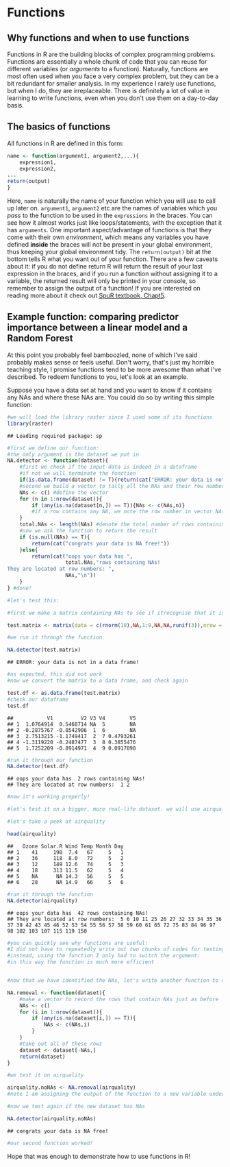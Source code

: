 Functions
================

Why functions and when to use functions
---------------------------------------

Functions in R are the building blocks of complex programming problems. Functions are essentially a whole chunk of code that you can reuse for different variables (or *arguments* to a function). Naturally, functions are most often used when you face a very complex problem, but they can be a bit redundant for smaller analysis. In my experience I rarely use functions, but when I do, they are irreplaceable. There is definitely a lot of value in learning to write functions, even when you don't use them on a day-to-day basis.

The basics of functions
-----------------------

All functions in R are defined in this form:

``` r
name <- function(argument1, argument2,...){
    expression1,
    expression2,
...
return(output)
}
```

Here, `name` is naturally the name of your function which you will use to call up later on. `argument1`, `argument2` etc are the names of variables which you *pass* to the function to be used in the `expressions` in the braces. You can see how it almost works just like loops/statements, with the exception that it has `arguments`. One important aspect/advantage of functions is that they come with their own *environment*, which means any variables you have defined **inside** the braces will not be present in your global environment, thus keeping your global environment tidy. The `return(output)` bit at the bottom tells R what you want out of your function. There are a few caveats about it: if you do not define return R will return the result of your last expression in the braces, and if you run a function without assigning it to a variable, the returned result will only be printed in your console, so remember to assign the output of a function! If you are interested on reading more about it check out [SpuR textbook, Chapt5](https://www-taylorfrancis-com.ezp.lib.unimelb.edu.au/books/9781420068740).

Example function: comparing predictor importance between a linear model and a Random Forest
-------------------------------------------------------------------------------------------

At this point you probably feel bamboozled, none of which I've said probably makes sense or feels useful. Don't worry, that's just my horrible teaching style, I promise functions tend to be more awesome than what I've described. To redeem functions to you, let's look at an example.

Suppose you have a data set at hand and you want to know if it contains any NAs and where these NAs are. You could do so by writing this simple function:

``` r
#we will load the library raster since I used some of its functions
library(raster)
```

    ## Loading required package: sp

``` r
#first we define our function: 
#the only argument is the dataset we put in
NA.detector <- function(dataset){
    #first we check if the input data is indeed in a dataframe
    #if not we will terminate the function
    if(is.data.frame(dataset) != T){return(cat("ERROR: your data is not in a data frame!"))}
    #second we build a vector to tally all the NAs and their row number
    NAs <- c() #define the vector
    for (n in 1:nrow(dataset)){
        if (any(is.na(dataset[n,]) == T)){NAs <- c(NAs,n)} 
        #if a row contains any NA, we note the row number in vector NAs
    }
    total.NAs <- length(NAs) #denote the total number of rows containing NAs
    #now we ask the function to return the result
    if (is.null(NAs) == T){
        return(cat("congrats your data is NA free!"))
    }else{
        return(cat("oops your data has ",
                   total.NAs,"rows containing NAs! 
They are located at row numbers: ",
                   NAs,"\n"))
    }
} #done!

#let's test this:

#first we make a matrix containing NAs to see if itrecognise that it is not in a dataframe

test.matrix <- matrix(data = c(rnorm(10),NA,1:9,NA,NA,runif(3)),nrow = 5, ncol = 5)

#we run it through the function

NA.detector(test.matrix)
```

    ## ERROR: your data is not in a data frame!

``` r
#as expected, this did not work
#now we convert the matrix to a data frame, and check again

test.df <- as.data.frame(test.matrix)
#check our dataframe
test.df
```

    ##           V1         V2 V3 V4        V5
    ## 1  1.0764914  0.5468714 NA  5        NA
    ## 2 -0.2875767 -0.0542906  1  6        NA
    ## 3  2.7513215 -1.1749417  2  7 0.4793261
    ## 4 -1.3119220 -0.2487477  3  8 0.3855476
    ## 5  1.7252209 -0.8914971  4  9 0.0917090

``` r
#run it through our function
NA.detector(test.df)
```

    ## oops your data has  2 rows containing NAs! 
    ## They are located at row numbers:  1 2

``` r
#now it's working properly!

#let's test it on a bigger, more real-life dataset. we will use airquality which is provided in R

#let's take a peek at airquality

head(airquality)
```

    ##   Ozone Solar.R Wind Temp Month Day
    ## 1    41     190  7.4   67     5   1
    ## 2    36     118  8.0   72     5   2
    ## 3    12     149 12.6   74     5   3
    ## 4    18     313 11.5   62     5   4
    ## 5    NA      NA 14.3   56     5   5
    ## 6    28      NA 14.9   66     5   6

``` r
#run it through the function
NA.detector(airquality)
```

    ## oops your data has  42 rows containing NAs! 
    ## They are located at row numbers:  5 6 10 11 25 26 27 32 33 34 35 36 37 39 42 43 45 46 52 53 54 55 56 57 58 59 60 61 65 72 75 83 84 96 97 98 102 103 107 115 119 150

``` r
#you can quickly see why functions are useful: 
#I did not have to repeatedly write out two chunks of codes for testing two datasets
#instead, using the function I only had to switch the argument: 
#in this way the function is much more efficient


#now that we have identified the NAs, let's write another function to remove them:

NA.removal <- function(dataset){
    #make a vector to record the rows that contain NAs just as before
    NAs <- c()
    for (i in 1:nrow(dataset)){
        if (any(is.na(dataset[i,]) == T)){
            NAs <- c(NAs,i)
        }
    }
    #take out all of these rows
    dataset <- dataset[-NAs,]
    return(dataset)
}

#we test it on airquality

airquality.noNAs <- NA.removal(airquality) 
#note I am assigning the output of the function to a new variable under the name airquality.noNAs

#now we test again if the new dataset has NAs

NA.detector(airquality.noNAs)
```

    ## congrats your data is NA free!

``` r
#our second function worked!
```

Hope that was enough to demonstrate how to use functions in R!
